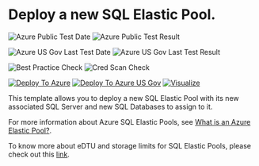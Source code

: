 # Deploy a new SQL Elastic Pool.

![Azure Public Test Date](https://azurequickstartsservice.blob.core.windows.net/badges/101-sql-elastic-pool-create/PublicLastTestDate.svg)
![Azure Public Test Result](https://azurequickstartsservice.blob.core.windows.net/badges/101-sql-elastic-pool-create/PublicDeployment.svg)

![Azure US Gov Last Test Date](https://azurequickstartsservice.blob.core.windows.net/badges/101-sql-elastic-pool-create/FairfaxLastTestDate.svg)
![Azure US Gov Last Test Result](https://azurequickstartsservice.blob.core.windows.net/badges/101-sql-elastic-pool-create/FairfaxDeployment.svg)

![Best Practice Check](https://azurequickstartsservice.blob.core.windows.net/badges/101-sql-elastic-pool-create/BestPracticeResult.svg)
![Cred Scan Check](https://azurequickstartsservice.blob.core.windows.net/badges/101-sql-elastic-pool-create/CredScanResult.svg)

[![Deploy To Azure](https://raw.githubusercontent.com/fathym-it/azure-quickstart-templates/master/1-CONTRIBUTION-GUIDE/images/deploytoazure.svg?sanitize=true)](https://portal.azure.com/#create/Microsoft.Template/uri/https%3A%2F%2Fraw.githubusercontent.com%2Ffathym-it%2Fazure-quickstart-templates%2Fmaster%2F101-sql-elastic-pool-create%2Fazuredeploy.json)
[![Deploy To Azure US Gov](https://raw.githubusercontent.com/fathym-it/azure-quickstart-templates/master/1-CONTRIBUTION-GUIDE/images/deploytoazuregov.svg?sanitize=true)](https://portal.azure.us/#create/Microsoft.Template/uri/https%3A%2F%2Fraw.githubusercontent.com%2Ffathym-it%2Fazure-quickstart-templates%2Fmaster%2F101-sql-elastic-pool-create%2Fazuredeploy.json)
[![Visualize](https://raw.githubusercontent.com/fathym-it/azure-quickstart-templates/master/1-CONTRIBUTION-GUIDE/images/visualizebutton.svg?sanitize=true)](http://armviz.io/#/?load=https%3A%2F%2Fraw.githubusercontent.com%2Ffathym-it%2Fazure-quickstart-templates%2Fmaster%2F101-sql-elastic-pool-create%2Fazuredeploy.json)    

This template allows you to deploy a new SQL Elastic Pool with its new associated SQL Server and new SQL Databases to assign to it. 

For more information about Azure SQL Elastic Pools, see [What is an Azure Elastic Pool?](https://docs.microsoft.com/en-us/azure/sql-database/sql-database-elastic-pool). 

To know more about eDTU and storage limits for SQL Elastic Pools, please check out this [link](https://docs.microsoft.com/en-us/azure/sql-database/sql-database-elastic-pool#edtu-and-storage-limits-for-elastic-pools).